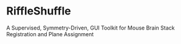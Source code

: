 # RiffleShuffle
A Supervised, Symmetry-Driven, GUI Toolkit for Mouse Brain Stack Registration and Plane Assignment
